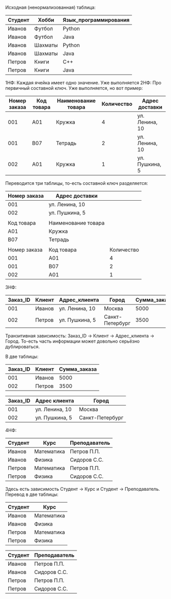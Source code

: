 Исходная (ненормализованная) таблица:

| Студент | Хобби   | Язык_программирования |
| ------- | ------- | --------------------- |
| Иванов  | Футбол  | Python                |
| Иванов  | Футбол  | Java                  |
| Иванов  | Шахматы | Python                |
| Иванов  | Шахматы | Java                  |
| Петров  | Книги   | C++                   |
| Петров  | Книги   | Java                  |

1НФ: Каждая ячейка имеет одно значение. Уже выполняется
2НФ: Про первичный составной ключ. Уже выполняется, но вот пример:

| Номер заказа | Код товара | Наименование товара | Количество | Адрес доставки |
| ------------ | ---------- | ------------------- | ---------- | -------------- |
| 001          | A01        | Кружка              | 4          | ул. Ленина, 10 |
| 001          | B07        | Тетрадь             | 2          | ул. Ленина, 10 |
| 002          | A01        | Кружка              | 1          | ул. Пушкина, 5 |
Переводится три таблицы, то-есть составной ключ разделяется:

| Номер заказа | Адрес доставки      |            |
| ------------ | ------------------- | ---------- |
| 001          | ул. Ленина, 10      |            |
| 002          | ул. Пушкина, 5      |            |
|              |                     |            |
| Код товара   | Наименование товара |            |
| A01          | Кружка              |            |
| B07          | Тетрадь             |            |
|              |                     |            |
| Номер заказа | Код товара          | Количество |
| 001          | A01                 | 4          |
| 001          | B07                 | 2          |
| 002          | A01                 | 1          |
3НФ:

| Заказ_ID | Клиент | Адрес_клиента  | Город           | Сумма_заказа |
| -------- | ------ | -------------- | --------------- | ------------ |
| 001      | Иванов | ул. Ленина, 10 | Москва          | 5000         |
| 002      | Петров | ул. Пушкина, 5 | Санкт-Петербург | 3500         |
Транзитивная зависимость: Заказ_ID → Клиент → Адрес_клиента → Город. То-есть часть информации может довольно серьёзно дублироваться.

В две таблицы:

| Заказ_ID | Клиент | Сумма_заказа |
| -------- | ------ | ------------ |
| 001      | Иванов | 5000         |
| 002      | Петров | 3500         |

| Заказ_ID | Адрес клиента  | Город           |
| -------- | -------------- | --------------- |
| 001      | ул. Ленина, 10 | Москва          |
| 002      | ул. Пушкина, 5 | Санкт-Петербург |

4НФ:

| Студент | Курс       | Преподаватель |
| ------- | ---------- | ------------- |
| Иванов  | Математика | Петров П.П.   |
| Иванов  | Физика     | Сидоров С.С.  |
| Петров  | Математика | Петров П.П.   |
| Петров  | Физика     | Сидоров С.С.  |

Здесь есть зависимость Студент -> Курс и Студент -> Преподаватель.
Перевод в две таблицы:

| Студент | Курс       |
| ------- | ---------- |
| Иванов  | Математика |
| Иванов  | Физика     |
| Петров  | Математика |
| Петров  | Физика     |

| Студент | Преподаватель |
| ------- | ------------- |
| Иванов  | Петров П.П.   |
| Иванов  | Сидоров С.С.  |
| Петров  | Петров П.П.   |
| Петров  | Сидоров С.С.  |